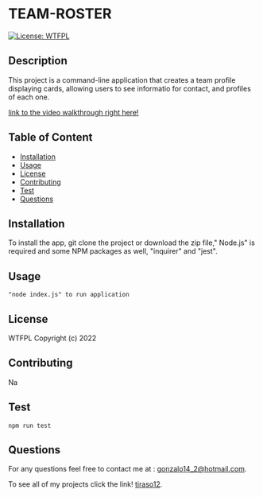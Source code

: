 
# TEAM-ROSTER

    
[![License: WTFPL](https://img.shields.io/badge/License-WTFPL-brightgreen.svg)](http://www.wtfpl.net/about/)
 

## Description
    
This project is a command-line application that creates a team profile displaying cards, allowing users to see informatio for contact, and profiles of each one.

[link to the video walkthrough right here!](https://youtu.be/0LNY2_gR0B4)
 
## Table of Content
- [Installation](#installation)
- [Usage](#usage)
- [License](#license)
- [Contributing](#contributing)
- [Test](#test)
- [Questions](#questions)
 
## Installation
To install the app, git clone the project or download the zip file," Node.js" is required and some NPM packages as well, "inquirer" and "jest". 
 
## Usage
 ```   
"node index.js" to run application
```
## License

WTFPL Copyright (c) 2022
   
## Contributing

Na
  
## Test
```
npm run test
```
    
## Questions

For any questions feel free to contact me at : [gonzalo14_2@hotmail.com](mailto:gonzalo14_2@hotmail.com).

To see all of my projects click the link! [tiraso12](http://github.com/tiraso12).
    